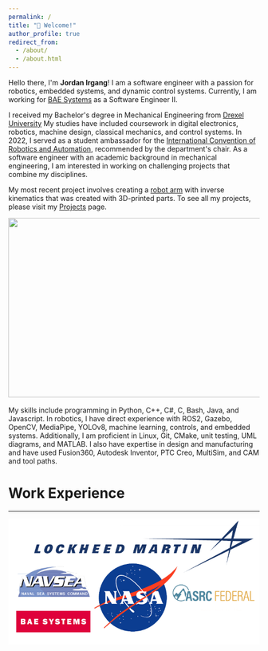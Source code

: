 ```yaml
---
permalink: /
title: "👋 Welcome!"
author_profile: true
redirect_from: 
  - /about/
  - /about.html
---
```

Hello there, I'm **Jordan Irgang**! I am a software engineer with a passion for robotics, embedded systems, and dynamic control systems. Currently, I am working for [BAE Systems](https://www.baesystems.com/en/home) as a Software Engineer II.

I received my Bachelor's degree in Mechanical Engineering from [Drexel University](https://drexel.edu/) My studies have included coursework in digital electronics, robotics, machine design, classical mechanics, and control systems. In 2022, I served as a student ambassador for the [International Convention of Robotics and Automation](https://2025.ieee-icra.org/), recommended by the department's chair. As a software engineer with an academic background in mechanical engineering, I am interested in working on challenging projects that combine my disciplines. 

My most recent project involves creating a [robot arm](fake.com) with inverse kinematics that was created with 3D-printed parts. To see all my projects, please visit my [Projects](/projects/) page.

[<img src="https://img.youtube.com/vi/APOPm01BVrk/hqdefault.jpg" width="720" height="360"
/>]([https://www.youtube.com/embed/APOPm01BVrk](https://www.youtube.com/embed/2d0T26Een0A?si=T-Ucr4rgu3qkYuV-))

My skills include programming in Python, C++, C#, C, Bash, Java, and Javascript. In robotics, I have direct experience with ROS2, Gazebo, OpenCV, MediaPipe, YOLOv8, machine learning, controls, and embedded systems. Additionally, I am proficient in Linux, Git, CMake, unit testing, UML diagrams, and MATLAB.  I also have expertise in design and manufacturing and have used Fusion360, Autodesk Inventor, PTC Creo, MultiSim, and CAM and tool paths.

# Work Experience
---
![](./images/workexperience.png)
